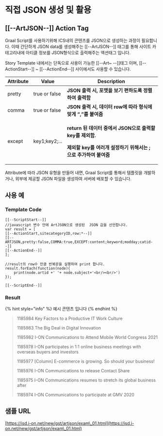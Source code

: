 # 직접 JSON 생성 및 활용

## \[\[--ArtJSON--]] Action Tag

Graal Script를 사용하기위해 ICS내의 콘텐츠를 JSON으로 생성하는 과정이 필요합니다. 이때 간단하게 JSON data를 생성해주는 \[\[--ArtJSON--]] 태그를 통해 사이트 카테고리내에 아티클 정보를 JSON형식으로 출력해주는 액션태그 입니다.

Story Template 내에서는 단독으로 사용이 가능한 \[\[--Art\~ --]]태그 이며, \[\[--ActionStart--]] \~ \[\[--ActionEnd--]] 사이에서도 사용할 수 있습니다.

| Attribute | Value         | Description                                                                                                               |
| --------- | ------------- | ------------------------------------------------------------------------------------------------------------------------- |
| pretty    | true or false | **JSON 출력 시, 포맷을 보기 편하도록 정렬하여 출력함**                                                                                       |
| comma     | true or false | **JSON 출력 시, 데이터 row에 따라 형식에 맞게 “,”를 붙여줌**                                                                                |
| except    | key1;key2;... | <p><strong>return 된 데이터 중에서 JSON으로 출력할 key를 제외함.</strong></p><p><strong>제외할 key를 여러개 설정하기 위해서는 ; 으로 추가하여 붙여줌</strong></p> |

Attribute에 따라 JSON 유형을 만들어 내면, Graal Script를 통해서 템플릿을 개발하거나, 외부에 제공할 JSON 파일을 생성하여 서버에 배포할 수 있습니다.

## 사용 예

### Template Code

```
[[--ScriptStart--]]
//javascript 변수 안에 ArtJSON으로 생성된  JSON 값을 선언합니다.
var result = [
[[--ActionStart,sitecategoryID,row:*--]]
[[--ARTJSON,pretty:false,COMMA:true,EXCEPT:content;keyword;modday;catid--]]
[[--ActionEnd--]]
];

//result의 row수 만큼 반복문을 실행하여 print 합니다.
result.forEach(function(node){
    print(node.artid +' '+ node.subject+'<br/><br/>')
});

[[--ScriptEnd--]]
```

### Result

{% hint style="info" %}
예시 콘텐츠 입니다
{% endhint %}

> 1185984 Key Factors to a Productive IT Work Culture
>
> 1185983 The Big Deal in Digital Innovation
>
> 1185982 I-ON Communications to Attend Mobile World Congress 2021
>
> 1185978 I-ON participates in 1:1 online business meetings with overseas buyers and investors
>
> 1185977 \[Column] E-commerce is growing. So should your business!
>
> 1185976 I-ON Communications to release Contact Share
>
> 1185975 I-ON Communications resumes to stretch its global business after
>
> 1185974 I-ON Communications to participate at GMV 2020

## 샘플 URL

[https://isd.i-on.net/new/gst/artjson/exam\_01.html](https://isd.i-on.net/new/gst/artjson/exam\_01.html)
